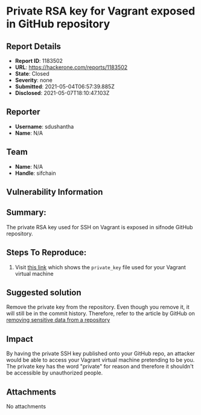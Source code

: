 # Private RSA key for Vagrant exposed in GitHub repository

## Report Details
- **Report ID**: 1183502
- **URL**: https://hackerone.com/reports/1183502
- **State**: Closed
- **Severity**: none
- **Submitted**: 2021-05-04T06:57:39.885Z
- **Disclosed**: 2021-05-07T18:10:47.103Z

## Reporter
- **Username**: sdushantha
- **Name**: N/A

## Team
- **Name**: N/A
- **Handle**: sifchain

## Vulnerability Information
## Summary:
The private RSA key used for SSH on Vagrant is exposed in sifnode GitHub repository.

## Steps To Reproduce:
1. Visit [this link](https://github.com/Sifchain/sifnode/blob/4fb7523322f74e70600a10fff4dbdd42425c077f/ui/.vagrant/machines/default/virtualbox/private_key) which shows the `private_key` file used for your Vagrant virtual machine

## Suggested solution
Remove the private key from the repository. Even though you remove it, it will still be in the commit history. Therefore, refer to the article by GitHub on [removing sensitive data from a repository](https://docs.github.com/en/github/authenticating-to-github/removing-sensitive-data-from-a-repository)

## Impact

By having the private SSH key published onto your GitHub repo, an attacker would be able to access your Vagrant virtual machine pretending to be you. The private key has the word "private"  for reason and therefore it shouldn't be accessible by unauthorized people.

## Attachments
No attachments
